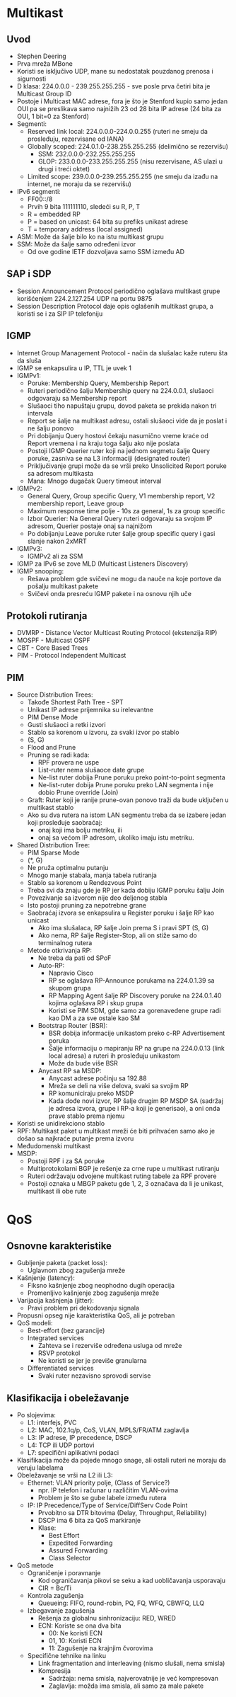 # Multikast
## Uvod
- Stephen Deering
- Prva mreža MBone
- Koristi se isključivo UDP, mane su nedostatak pouzdanog prenosa i sigurnosti
- D klasa: 224.0.0.0 - 239.255.255.255 - sve posle prva četiri bita je Multicast Group ID
- Postoje i Multicast MAC adrese, fora je što je Stenford kupio samo jedan OUI pa se preslikava samo najnižih 23 od 28 bita IP adrese (24 bita za OUI, 1 bit=0 za Stenford)
- Segmenti:
    - Reserved link local: 224.0.0.0-224.0.0.255 (ruteri ne smeju da prosleđuju, rezervisane od IANA)
    - Globally scoped: 224.0.1.0-238.255.255.255 (delimično se rezervišu)
        - SSM: 232.0.0.0-232.255.255.255
        - GLOP: 233.0.0.0-233.255.255.255 (nisu rezervisane, AS ulazi u drugi i treći oktet)
    - Limited scope: 239.0.0.0-239.255.255.255 (ne smeju da izađu na internet, ne moraju da se rezervišu)
- IPv6 segmenti:
    - FF00::/8
    - Prvih 9 bita 111111110, sledeći su R, P, T
    - R = embedded RP
    - P = based on unicast: 64 bita su prefiks unikast adrese
    - T = temporary address (local assigned)
- ASM: Može da šalje bilo ko na istu multikast grupu
- SSM: Može da šalje samo određeni izvor
    - Od ove godine IETF dozvoljava samo SSM između AD

## SAP i SDP
- Session Announcement Protocol periodično oglašava multikast grupe korišćenjem 224.2.127.254 UDP na portu 9875
- Session Description Protocol daje opis oglašenih multikast grupa, a koristi se i za SIP IP telefoniju

## IGMP
- Internet Group Management Protocol - način da slušalac kaže ruteru šta da sluša
- IGMP se enkapsulira u IP, TTL je uvek 1
- IGMPv1:
    - Poruke: Membership Query, Membership Report
    - Ruteri periodično šalju Membership query na 224.0.0.1, slušaoci odgovaraju sa Membership report
    - Slušaoci tiho napuštaju grupu, dovod paketa se prekida nakon tri intervala
    - Report se šalje na multikast adresu, ostali slušaoci vide da je poslat i ne šalju ponovo
    - Pri dobijanju Query hostovi čekaju nasumično vreme kraće od Report vremena i na kraju toga šalju ako nije poslata
    - Postoji IGMP Querier ruter koji na jednom segmetu šalje Query poruke, zasniva se na L3 informaciji (designated router)
    - Priključivanje grupi može da se vrši preko Unsolicited Report poruke sa adresom multikasta
    - Mana: Mnogo dugačak Query timeout interval
- IGMPv2:
    - General Query, Group specific Query, V1 membership report, V2 membership report, Leave group
    - Maximum response time polje - 10s za general, 1s za group specific
    - Izbor Querier: Na General Query ruteri odgovaraju sa svojom IP adresom, Querier postaje onaj sa najnižom
    - Po dobijanju Leave poruke ruter šalje group specific query i gasi slanje nakon 2xMRT
- IGMPv3:
    - IGMPv2 ali za SSM
- IGMP za IPv6 se zove MLD (Multicast Listeners Discovery)
- IGMP snooping:
    - Rešava problem gde svičevi ne mogu da nauče na koje portove da pošalju multikast pakete
    - Svičevi onda presreću IGMP pakete i na osnovu njih uče

## Protokoli rutiranja
- DVMRP - Distance Vector Multicast Routing Protocol (ekstenzija RIP)
- MOSPF - Multicast OSPF
- CBT - Core Based Trees
- PIM - Protocol Independent Multicast

## PIM
- Source Distribution Trees:
    - Takođe Shortest Path Tree - SPT
    - Unikast IP adrese prijemnika su irelevantne
    - PIM Dense Mode
    - Gusti slušaoci a retki izvori
    - Stablo sa korenom u izvoru, za svaki izvor po stablo
    - (S, G)
    - Flood and Prune
    - Pruning se radi kada:
        - RPF provera ne uspe
        - List-ruter nema slušaoce date grupe
        - Ne-list ruter dobija Prune poruku preko point-to-point segmenta
        - Ne-list-ruter dobija Prune poruku preko LAN segmenta i nije dobio Prune override (Join)
    - Graft: Ruter koji je ranije prune-ovan ponovo traži da bude uključen u multikast stablo
    - Ako su dva rutera na istom LAN segmentu treba da se izabere jedan koji prosleđuje saobraćaj:
        - onaj koji ima bolju metriku, ili
        - onaj sa većom IP adresom, ukoliko imaju istu metriku.
- Shared Distribution Tree:
    - PIM Sparse Mode
    - (*, G)
    - Ne pruža optimalnu putanju
    - Mnogo manje stabala, manja tabela rutiranja
    - Stablo sa korenom u Rendezvous Point
    - Treba svi da znaju gde je RP jer kada dobiju IGMP poruku šalju Join
    - Povezivanje sa izvorom nije deo deljenog stabla
    - Isto postoji pruning za nepotrebne grane
    - Saobraćaj izvora se enkapsulira u Register poruku i šalje RP kao unicast
        - Ako ima slušalaca, RP šalje Join prema S i pravi SPT (S, G)
        - Ako nema, RP šalje Register-Stop, ali on stiže samo do terminalnog rutera
    - Metode otkrivanja RP:
        - Ne treba da pati od SPoF
        - Auto-RP:
            - Napravio Cisco
            - RP se oglašava RP-Announce porukama na 224.0.1.39 sa skupom grupa
            - RP Mapping Agent šalje RP Discovery poruke na 224.0.1.40 kojima oglašava RP i skup grupa
            - Koristi se PIM SDM, gde samo za gorenavedene grupe radi kao DM a za sve ostale kao SM
        - Bootstrap Router (BSR):
            - BSR dobija informacije unikastom preko c-RP Advertisement poruka
            - Šalje informaciju o mapiranju RP na grupe na 224.0.0.13 (link local adresa) a ruteri ih prosleđuju unikastom
            - Može da bude više BSR
        - Anycast RP sa MSDP:
            - Anycast adrese počinju sa 192.88
            - Mreža se deli na više delova, svaki sa svojim RP
            - RP komuniciraju preko MSDP
            - Kada dođe novi izvor, RP šalje drugim RP MSDP SA (sadržaj je adresa izvora, grupe i RP-a koji je generisao), a oni onda prave stablo prema njemu
- Koristi se unidirekciono stablo
- RPF: Multikast paket u multikast mreži će biti prihvaćen samo ako je došao sa najkraće putanje prema izvoru
- Međudomenski multikast
- MSDP:
    - Postoji RPF i za SA poruke
    - Multiprotokolarni BGP je rešenje za crne rupe u multikast rutiranju
    - Ruteri održavaju odvojene multikast ruting tabele za RPF provere
    - Postoji oznaka u MBGP paketu gde 1, 2, 3 označava da li je unikast, multikast ili obe rute

# QoS
## Osnovne karakteristike
- Gubljenje paketa (packet loss):
    - Uglavnom zbog zagušenja mreže
- Kašnjenje (latency):
    - Fiksno kašnjenje zbog neophodno dugih operacija
    - Promenljivo kašnjenje zbog zagušenja mreže
- Varijacija kašnjenja (jitter):
    - Pravi problem pri dekodovanju signala
- Propusni opseg nije karakteristika QoS, ali je potreban
- QoS modeli:
    - Best-effort (bez garancije)
    - Integrated services
        - Zahteva se i rezerviše određena usluga od mreže
        - RSVP protokol
        - Ne koristi se jer je previše granularna
    - Differentiated services
        - Svaki ruter nezavisno sprovodi servise

## Klasifikacija i obeležavanje
- Po slojevima:
    - L1: interfejs, PVC
    - L2: MAC, 102.1q/p, CoS, VLAN, MPLS/FR/ATM zaglavlja
    - L3: IP adrese, IP precedence, DSCP
    - L4: TCP ili UDP portovi
    - L7: specifični aplikativni podaci
- Klasifikacija može da pojede mnogo snage, ali ostali ruteri ne moraju da veruju labelama
- Obeležavanje se vrši na L2 ili L3:
    - Ethernet: VLAN priority polje, (Class of Service?)
        - npr. IP telefon i računar u različitim VLAN-ovima
        - Problem je što se gube labele između rutera
    - IP: IP Precedence/Type of Service/DiffServ Code Point
        - Prvobitno sa DTR bitovima (Delay, Throughput, Reliability)
        - DSCP ima 6 bita za QoS markiranje
        - Klase:
            - Best Effort
            - Expedited Forwarding
            - Assured Forwarding
            - Class Selector
- QoS metode
    - Ograničenje i poravnanje
        - Kod ograničavanja pikovi se seku a kad uobličavanja usporavaju
        - CIR = Bc/Ti
    - Kontrola zagušenja
        - Queueing: FIFO, round-robin, PQ, FQ, WFQ, CBWFQ, LLQ
    - Izbegavanje zagušenja
        - Rešenja za globalnu sinhronizaciju: RED, WRED
        - ECN: Koriste se ona dva bita
            - 00: Ne koristi ECN
            - 01, 10: Koristi ECN
            - 11: Zagušenje na krajnjim čvorovima
    - Specifične tehnike na linku
        - Link fragmentation and interleaving (nismo slušali, nema smisla)
        - Kompresija
            - Sadržaja: nema smisla, najverovatnije je već kompresovan
            - Zaglavlja: možda ima smisla, ali samo za male pakete
